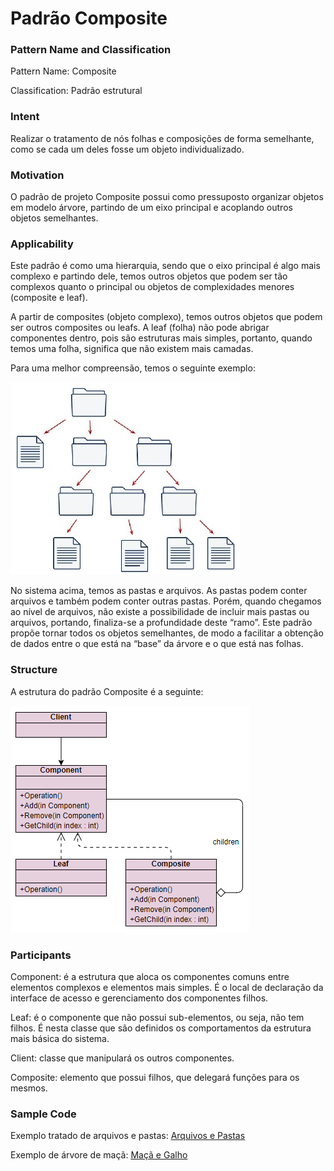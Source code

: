 # Padrão Composite

### Pattern Name and Classification

Pattern Name: Composite

Classification: Padrão estrutural

### Intent

Realizar o tratamento de nós folhas e composições de forma semelhante, como se cada um deles fosse um objeto individualizado.

### Motivation

O padrão de projeto Composite possui como pressuposto organizar objetos em modelo árvore, partindo de um eixo principal e acoplando outros objetos semelhantes.

### Applicability

Este padrão é como uma hierarquia, sendo que o eixo principal é algo mais complexo e partindo dele, temos outros objetos que podem ser tão complexos quanto o principal ou objetos de complexidades menores (composite e leaf). 

A partir de composites (objeto complexo), temos outros objetos que podem ser outros composites ou leafs. A leaf (folha) não pode abrigar componentes dentro, pois são estruturas mais simples, portanto, quando temos uma folha, significa que não existem mais camadas. 

Para uma melhor compreensão, temos o seguinte exemplo:

![imagem](https://github.com/10Daniele/Padroes_Projeto/blob/master/Composite/imagem.jpg)

No sistema acima, temos as pastas e arquivos. As pastas podem conter arquivos e também podem conter outras pastas. Porém, quando chegamos ao nível de arquivos, não existe a possibilidade de incluir mais pastas ou arquivos, portando, finaliza-se a profundidade deste “ramo”. Este padrão propõe tornar todos os objetos semelhantes, de modo a facilitar a obtenção de dados entre o que está na “base” da árvore e o que está nas folhas.

### Structure

A estrutura do padrão Composite é a seguinte:

![imagem](https://github.com/10Daniele/Padroes_Projeto/blob/master/Composite/Structure.png)

### Participants

Component: é a estrutura que aloca os componentes comuns entre elementos complexos e elementos mais simples. É o local de declaração da interface de acesso e gerenciamento dos componentes filhos.

Leaf: é o componente que não possui sub-elementos, ou seja, não tem filhos. É nesta classe que são definidos os comportamentos da estrutura mais básica do sistema.

Client: classe que manipulará os outros componentes.

Composite: elemento que possui filhos, que delegará funções para os mesmos.

### Sample Code

Exemplo tratado de arquivos e pastas: [Arquivos e Pastas](https://github.com/10Daniele/Padroes_Projeto/tree/master/Composite/Exemplo)

Exemplo de árvore de maçã: [Maçã e Galho](https://github.com/10Daniele/Padroes_Projeto/tree/master/Composite/Exemplo_Maca)

